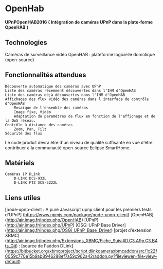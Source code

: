 # OpenHab
**UPnPOpenHAB2016 { Intégration de caméras UPnP dans la plate-forme OpenHAB }**

## Technologies

Caméras de surveillance vidéo OpenHAB : plateforme logicielle domotique (open-source)

## Fonctionnalités attendues

    Découverte automatique des caméras avec UPnP
    Liste des caméras récemment découvertes dans l'IHM d'OpenHAB
    Liste des caméras déjà découvertes dans l'IHM d'OpenHAB
    Affichages des flux vidéo des caméras dans l'interface de contrôle d'OpenHAB
        Mosaïque de l'ensemble des caméras
        Image fixe, Vidéo
        Adaptation de paramètres de flux en fonction de l'affichage et de la QoS réseau. 
    Contrôle à distance des caméras
        Zoom, Pan, Tilt 
    Sécurité des flux 


Le code produit devra être d'un niveau de qualité suffisante en vue d'être contribuer à la communauté open-source Eclipse SmartHome.

## Matériels

    Caméras IP DLink
        D-LINK DCS-932L
        D-LINK PTZ DCS-5222L 

## Liens utiles

   [node-upnp-client : A pure Javascript upnp client pour les premiers tests d'UPnP] (https://www.npmjs.com/package/node-upnp-client)
    [OpenHAB] (http://air.imag.fr/index.php/OpenHAB)
    [UPnP] (http://air.imag.fr/index.php/UPnP)
    [OSGi UPnP Base Driver] (http://air.imag.fr/index.php/OSGi_UPnP_Base_Driver)
    [projet d'extension XBMC] (http://air.imag.fr/index.php/Extensions_XBMC/Fiche_Suivi#D.C3.A9p.C3.B4ts_Git) : [source de l'addon DLink] (https://bitbucket.org/xbmcproject/script.dlinkcameraxbmcaddon/src/1c22f0059c770e15b9ab8946288ef7a59c962a42/addon.py?fileviewer=file-view-default) 
